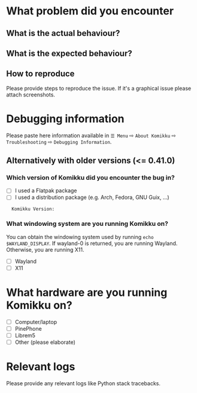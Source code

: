 # What problem did you encounter

## What is the actual behaviour?

## What is the expected behaviour?

## How to reproduce

  Please provide steps to reproduce the issue. If it's a graphical issue please attach screenshots.

# Debugging information

  Please paste here information available in `☰ Menu` ⇨ `About Komikku` ⇨ `Troubleshooting` ⇨ `Debugging Information`.

## Alternatively with older versions (<= 0.41.0)

### Which version of Komikku did you encounter the bug in?

  - [ ] I used a Flatpak package
  - [ ] I used a distribution package (e.g. Arch, Fedora, GNU Guix, …)

```
  Komikku Version:
```

### What windowing system are you running Komikku on?

  You can obtain the windowing system used by running ``echo $WAYLAND_DISPLAY``. If wayland-0 is returned, you are running Wayland. Otherwise, you are running X11.

  - [ ] Wayland
  - [ ] X11

# What hardware are you running Komikku on?

  - [ ] Computer/laptop
  - [ ] PinePhone
  - [ ] Librem5
  - [ ] Other (please elaborate)

# Relevant logs

  Please provide any relevant logs like Python stack tracebacks.
